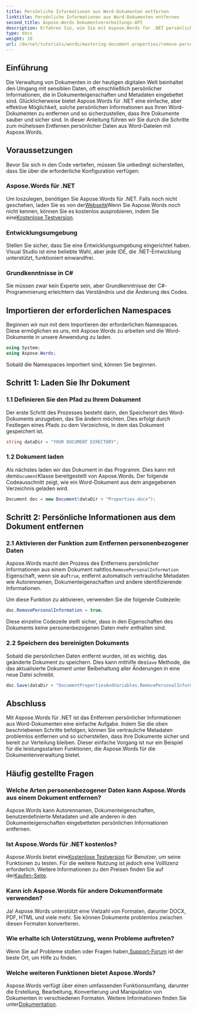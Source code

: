 ```yaml
---
title: Persönliche Informationen aus Word-Dokumenten entfernen
linktitle: Persönliche Informationen aus Word-Dokumenten entfernen
second_title: Aspose.Words Dokumentverarbeitungs-API
description: Erfahren Sie, wie Sie mit Aspose.Words für .NET persönliche Informationen, einschließlich Metadaten und Autorendetails, aus Ihren Word-Dokumenten entfernen.
type: docs
weight: 10
url: /de/net/tutorials/words/mastering-document-properties/remove-personal-information-word-document/
---
```

## Einführung

Die Verwaltung von Dokumenten in der heutigen digitalen Welt beinhaltet den Umgang mit sensiblen Daten, oft einschließlich persönlicher Informationen, die in Dokumenteigenschaften und Metadaten eingebettet sind. Glücklicherweise bietet Aspose.Words für .NET eine einfache, aber effektive Möglichkeit, solche persönlichen Informationen aus Ihren Word-Dokumenten zu entfernen und so sicherzustellen, dass Ihre Dokumente sauber und sicher sind. In dieser Anleitung führen wir Sie durch die Schritte zum mühelosen Entfernen persönlicher Daten aus Word-Dateien mit Aspose.Words.

## Voraussetzungen

Bevor Sie sich in den Code vertiefen, müssen Sie unbedingt sicherstellen, dass Sie über die erforderliche Konfiguration verfügen:

### Aspose.Words für .NET

 Um loszulegen, benötigen Sie Aspose.Words für .NET. Falls noch nicht geschehen, laden Sie es von der[Webseite](https://releases.aspose.com/words/net/)Wenn Sie Aspose.Words noch nicht kennen, können Sie es kostenlos ausprobieren, indem Sie eine[Kostenlose Testversion](https://releases.aspose.com/).

### Entwicklungsumgebung

Stellen Sie sicher, dass Sie eine Entwicklungsumgebung eingerichtet haben. Visual Studio ist eine beliebte Wahl, aber jede IDE, die .NET-Entwicklung unterstützt, funktioniert einwandfrei.

### Grundkenntnisse in C#

Sie müssen zwar kein Experte sein, aber Grundkenntnisse der C#-Programmierung erleichtern das Verständnis und die Änderung des Codes.

## Importieren der erforderlichen Namespaces

Beginnen wir nun mit dem Importieren der erforderlichen Namespaces. Diese ermöglichen es uns, mit Aspose.Words zu arbeiten und die Word-Dokumente in unsere Anwendung zu laden.

```csharp
using System;
using Aspose.Words;
```

Sobald die Namespaces importiert sind, können Sie beginnen.

## Schritt 1: Laden Sie Ihr Dokument

### 1.1 Definieren Sie den Pfad zu Ihrem Dokument

Der erste Schritt des Prozesses besteht darin, den Speicherort des Word-Dokuments anzugeben, das Sie ändern möchten. Dies erfolgt durch Festlegen eines Pfads zu dem Verzeichnis, in dem das Dokument gespeichert ist.

```csharp
string dataDir = "YOUR DOCUMENT DIRECTORY";
```

### 1.2 Dokument laden

 Als nächstes laden wir das Dokument in das Programm. Dies kann mit dem`Document`Klasse bereitgestellt von Aspose.Words. Der folgende Codeausschnitt zeigt, wie ein Word-Dokument aus dem angegebenen Verzeichnis geladen wird.

```csharp
Document doc = new Document(dataDir + "Properties.docx");
```

## Schritt 2: Persönliche Informationen aus dem Dokument entfernen

### 2.1 Aktivieren der Funktion zum Entfernen personenbezogener Daten

 Aspose.Words macht den Prozess des Entfernens persönlicher Informationen aus einem Dokument nahtlos.`RemovePersonalInformation` Eigenschaft, wenn sie auf`true`, entfernt automatisch vertrauliche Metadaten wie Autorennamen, Dokumenteigenschaften und andere identifizierende Informationen.

Um diese Funktion zu aktivieren, verwenden Sie die folgende Codezeile:

```csharp
doc.RemovePersonalInformation = true;
```

Diese einzelne Codezeile stellt sicher, dass in den Eigenschaften des Dokuments keine personenbezogenen Daten mehr enthalten sind.

### 2.2 Speichern des bereinigten Dokuments

 Sobald die persönlichen Daten entfernt wurden, ist es wichtig, das geänderte Dokument zu speichern. Dies kann mithilfe des`Save` Methode, die das aktualisierte Dokument unter Beibehaltung aller Änderungen in eine neue Datei schreibt.

```csharp
doc.Save(dataDir + "DocumentPropertiesAndVariables.RemovePersonalInformation.docx");
```

## Abschluss

Mit Aspose.Words für .NET ist das Entfernen persönlicher Informationen aus Word-Dokumenten eine einfache Aufgabe. Indem Sie die oben beschriebenen Schritte befolgen, können Sie vertrauliche Metadaten problemlos entfernen und so sicherstellen, dass Ihre Dokumente sicher und bereit zur Verteilung bleiben. Dieser einfache Vorgang ist nur ein Beispiel für die leistungsstarken Funktionen, die Aspose.Words für die Dokumentenverwaltung bietet.

## Häufig gestellte Fragen

### Welche Arten personenbezogener Daten kann Aspose.Words aus einem Dokument entfernen?

Aspose.Words kann Autorennamen, Dokumenteigenschaften, benutzerdefinierte Metadaten und alle anderen in den Dokumenteigenschaften eingebetteten persönlichen Informationen entfernen.

### Ist Aspose.Words für .NET kostenlos?

 Aspose.Words bietet eine[Kostenlose Testversion](https://releases.aspose.com/) für Benutzer, um seine Funktionen zu testen. Für die weitere Nutzung ist jedoch eine Volllizenz erforderlich. Weitere Informationen zu den Preisen finden Sie auf der[Kaufen-Seite](https://purchase.aspose.com/buy).

### Kann ich Aspose.Words für andere Dokumentformate verwenden?

Ja! Aspose.Words unterstützt eine Vielzahl von Formaten, darunter DOCX, PDF, HTML und viele mehr. Sie können Dokumente problemlos zwischen diesen Formaten konvertieren.

### Wie erhalte ich Unterstützung, wenn Probleme auftreten?

 Wenn Sie auf Probleme stoßen oder Fragen haben,[Support-Forum](https://forum.aspose.com/c/words/8) ist der beste Ort, um Hilfe zu finden.

### Welche weiteren Funktionen bietet Aspose.Words?

 Aspose.Words verfügt über einen umfassenden Funktionsumfang, darunter die Erstellung, Bearbeitung, Konvertierung und Manipulation von Dokumenten in verschiedenen Formaten. Weitere Informationen finden Sie unter[Dokumentation](https://reference.aspose.com/words/net/).